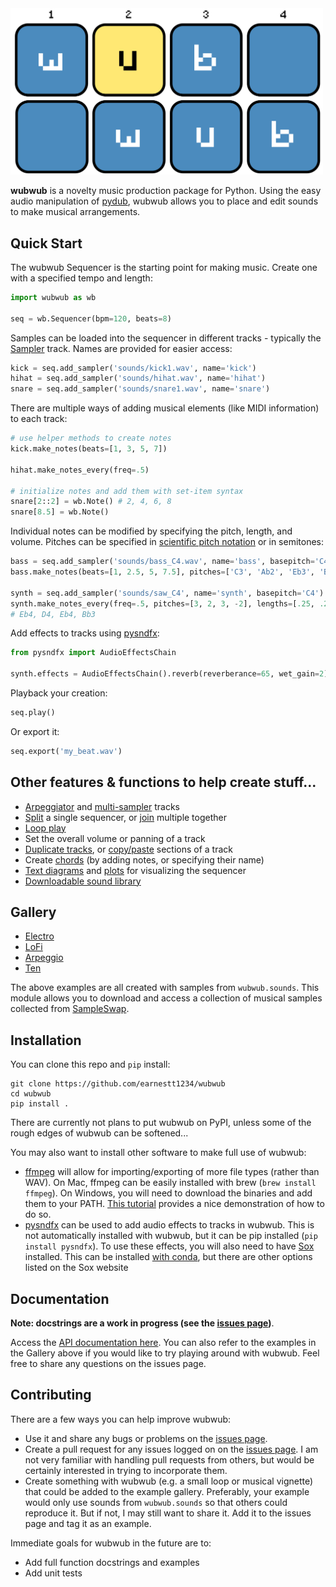 <img src="https://raw.githubusercontent.com/earnestt1234/wubwub/main/img/logo.png" alt="logo" width="500"/>

**wubwub** is a novelty music production package for Python.  Using the easy audio manipulation of [pydub](https://github.com/jiaaro/pydub), wubwub allows you to place and edit sounds to make musical arrangements.

## Quick Start

The wubwub Sequencer is the starting point for making music.  Create one with a specified tempo and length:

```python
import wubwub as wb

seq = wb.Sequencer(bpm=120, beats=8)
```

Samples can be loaded into the sequencer in different tracks - typically the [Sampler](https://earnestt1234.github.io/wubwub/wubwub/tracks.html#wubwub.tracks.Sampler) track.  Names are provided for easier access:

```python
kick = seq.add_sampler('sounds/kick1.wav', name='kick')
hihat = seq.add_sampler('sounds/hihat.wav', name='hihat')
snare = seq.add_sampler('sounds/snare1.wav', name='snare')
```

There are multiple ways of adding musical elements (like MIDI information) to each track:

```python
# use helper methods to create notes
kick.make_notes(beats=[1, 3, 5, 7])

hihat.make_notes_every(freq=.5)

# initialize notes and add them with set-item syntax
snare[2::2] = wb.Note() # 2, 4, 6, 8
snare[8.5] = wb.Note()
```

Individual notes can be modified by specifying the pitch, length, and volume.  Pitches can be specified in [scientific pitch notation](https://en.wikipedia.org/wiki/Scientific_pitch_notation) or in semitones:

```python
bass = seq.add_sampler('sounds/bass_C4.wav', name='bass', basepitch='C4')
bass.make_notes(beats=[1, 2.5, 5, 7.5], pitches=['C3', 'Ab2', 'Eb3', 'Bb2'])

synth = seq.add_sampler('sounds/saw_C4', name='synth', basepitch='C4')
synth.make_notes_every(freq=.5, pitches=[3, 2, 3, -2], lengths=[.25, .25, .25, .5])
# Eb4, D4, Eb4, Bb3
```

Add effects to tracks using [pysndfx](https://github.com/carlthome/python-audio-effects):

```python
from pysndfx import AudioEffectsChain

synth.effects = AudioEffectsChain().reverb(reverberance=65, wet_gain=2)
```

Playback your creation:

```python
seq.play()
```

Or export it:

```python
seq.export('my_beat.wav')
```

 ## Other features & functions to help create stuff...
- [Arpeggiator](https://earnestt1234.github.io/wubwub/wubwub/tracks.html#wubwub.tracks.Arpeggiator) and [multi-sampler](https://earnestt1234.github.io/wubwub/wubwub/tracks.html#wubwub.tracks.MultiSampler) tracks
- [Split](https://earnestt1234.github.io/wubwub/wubwub/sequencer.html#wubwub.sequencer.Sequencer.split) a single sequencer, or [join](https://earnestt1234.github.io/wubwub/wubwub/sequencer.html#wubwub.sequencer.join) multiple together
- [Loop play](https://earnestt1234.github.io/wubwub/wubwub/sequencer.html#wubwub.sequencer.Sequencer.loopplay)
- Set the overall volume or panning of a track
- [Duplicate tracks](https://earnestt1234.github.io/wubwub/wubwub/sequencer.html#wubwub.sequencer.Sequencer.duplicate_track), or [copy/paste](https://earnestt1234.github.io/wubwub/wubwub/tracks.html#wubwub.tracks.Track.copypaste) sections of a track
- Create [chords](https://earnestt1234.github.io/wubwub/wubwub/notes.html) (by adding notes, or specifying their name)
- [Text diagrams](https://earnestt1234.github.io/wubwub/wubwub/seqstring.html) and [plots](https://earnestt1234.github.io/wubwub/wubwub/plots.html) for visualizing the sequencer
- [Downloadable sound library](https://earnestt1234.github.io/wubwub/wubwub/sounds.html)

## Gallery

- [Electro](https://htmlpreview.github.io/?https://github.com/earnestt1234/wubwub/blob/main/examples/electro.html)
- [LoFi](https://htmlpreview.github.io/?https://github.com/earnestt1234/wubwub/blob/main/examples/lofi.html)
- [Arpeggio](https://htmlpreview.github.io/?https://github.com/earnestt1234/wubwub/blob/main/examples/arpeggio.html)
- [Ten](https://htmlpreview.github.io/?https://github.com/earnestt1234/wubwub/blob/main/examples/ten.html)

The above examples are all created with samples from `wubwub.sounds`.  This module allows you to download and access a collection of musical samples collected from [SampleSwap](https://sampleswap.org/).  

## Installation

You can clone this repo and `pip` install:

```
git clone https://github.com/earnestt1234/wubwub
cd wubwub
pip install .
```

There are currently not plans to put wubwub on PyPI, unless some of the rough edges of wubwub can be softened...

You may also want to install other software to make full use of wubwub:

- [ffmpeg](http://www.ffmpeg.org/) will allow for importing/exporting of more file types (rather than WAV).   On Mac, ffmpeg can be easily installed with brew (`brew install ffmpeg`).  On Windows, you will need to download the binaries and add them to your PATH.  [This tutorial](https://www.youtube.com/watch?v=r1AtmY-RMyQ) provides a nice demonstration of how to do so.
- [pysndfx](https://github.com/carlthome/python-audio-effects) can be used to add audio effects to tracks in wubwub.  This is not automatically installed with wubwub, but it can be pip installed (`pip install pysndfx`).  To use these effects, you will also need to have [Sox](http://sox.sourceforge.net/) installed.  This can be installed [with conda](https://anaconda.org/groakat/sox), but there are other options listed on the Sox website

## Documentation

**Note: docstrings are a work in progress (see the [issues page](https://github.com/earnestt1234/wubwub/issues))**. 

Access the [API documentation here](https://earnestt1234.github.io/wubwub/wubwub/index.html).  You can also refer to the examples in the Gallery above if you would like to try playing around with wubwub.  Feel free to share any questions on the issues page.

## Contributing

There are a few ways you can help improve wubwub:

- Use it and share any bugs or problems on the [issues page](https://github.com/earnestt1234/wubwub/issues).
- Create a pull request for any issues logged on on the [issues page](https://github.com/earnestt1234/wubwub/issues).  I am not very familiar with handling pull requests from others, but would be certainly interested in trying to incorporate them.
- Create something with wubwub (e.g. a small loop or musical vignette) that could be added to the example gallery.  Preferably, your example would only use sounds from `wubwub.sounds` so that others could reproduce it.  But if not, I may still want to share it.  Add it to the issues page and tag it as an example.

Immediate goals for wubwub in the future are to:

- Add full function docstrings and examples
- Add unit tests